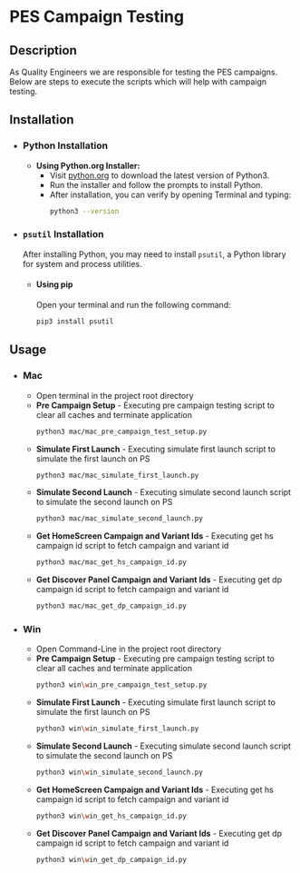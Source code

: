 # PES Campaign Testing

## Description

As Quality Engineers we are responsible for testing the PES campaigns. Below are steps to execute the scripts which will help with campaign testing.

## Installation

- ### Python Installation

  - **Using Python.org Installer:**
    - Visit [python.org](https://www.python.org/downloads/) to download the latest version of Python3.
    - Run the installer and follow the prompts to install Python.
    - After installation, you can verify by opening Terminal and typing:
      ```bash
      python3 --version
      ```

- ### `psutil` Installation

  After installing Python, you may need to install `psutil`, a Python library for system and process utilities.

  - #### Using pip

    Open your terminal and run the following command:

    ```bash
    pip3 install psutil
    ```

## Usage

- ### Mac

  - Open terminal in the project root directory
  - **Pre Campaign Setup** - Executing pre campaign testing script to clear all caches and terminate application
    ```bash
    python3 mac/mac_pre_campaign_test_setup.py
    ```
  - **Simulate First Launch** - Executing simulate first launch script to simulate the first launch on PS
    ```bash
    python3 mac/mac_simulate_first_launch.py
    ```
  - **Simulate Second Launch** - Executing simulate second launch script to simulate the second launch on PS
    ```bash
    python3 mac/mac_simulate_second_launch.py
    ```
  - **Get HomeScreen Campaign and Variant Ids** - Executing get hs campaign id script to fetch campaign and variant id
    ```bash
    python3 mac/mac_get_hs_campaign_id.py
    ```
  - **Get Discover Panel Campaign and Variant Ids** - Executing get dp campaign id script to fetch campaign and variant id
    ```bash
    python3 mac/mac_get_dp_campaign_id.py
    ```

- ### Win

  - Open Command-Line in the project root directory
  - **Pre Campaign Setup** - Executing pre campaign testing script to clear all caches and terminate application
    ```bash
    python3 win\win_pre_campaign_test_setup.py
    ```
  - **Simulate First Launch** - Executing simulate first launch script to simulate the first launch on PS
    ```bash
    python3 win\win_simulate_first_launch.py
    ```
  - **Simulate Second Launch** - Executing simulate second launch script to simulate the second launch on PS
    ```bash
    python3 win\win_simulate_second_launch.py
    ```
  - **Get HomeScreen Campaign and Variant Ids** - Executing get hs campaign id script to fetch campaign and variant id
    ```bash
    python3 win\win_get_hs_campaign_id.py
    ```
  - **Get Discover Panel Campaign and Variant Ids** - Executing get dp campaign id script to fetch campaign and variant id
    ```bash
    python3 win\win_get_dp_campaign_id.py
    ```
